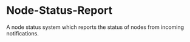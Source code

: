 # Node-Status-Report
A node status system which reports the status of nodes from incoming notifications.

